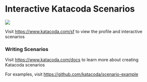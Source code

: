 # Interactive Katacoda Scenarios

[![](http://shields.katacoda.com/katacoda/sf/count.svg)](https://www.katacoda.com/sf "Get your profile on Katacoda.com")

Visit https://www.katacoda.com/sf to view the profile and interactive scenarios

### Writing Scenarios
Visit https://www.katacoda.com/docs to learn more about creating Katacoda scenarios

For examples, visit https://github.com/katacoda/scenario-example
